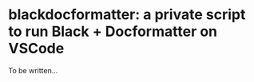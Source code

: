 blackdocformatter: a private script to run Black + Docformatter on VSCode
=========================================================================

To be written...
